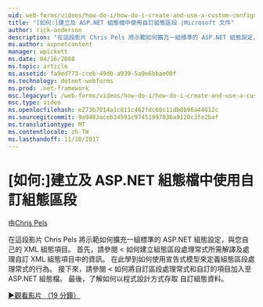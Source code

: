 ```yaml
---
uid: web-forms/videos/how-do-i/how-do-i-create-and-use-a-custom-configuration-section-in-an-aspnet-configuration-file
title: "[如何:]建立及 ASP.NET 組態檔中使用自訂組態區段 |Microsoft 文件"
author: rick-anderson
description: "在這段影片 Chris Pels 將示範如何擴充一組標準的 ASP.NET 組態設定，與您自己的 XML 組態項目。 首先，請參閱 < 如何..."
ms.author: aspnetcontent
manager: wpickett
ms.date: 04/16/2008
ms.topic: article
ms.assetid: fa9ed773-cceb-49d0-a939-5a9e6bbae00f
ms.technology: dotnet-webforms
ms.prod: .net-framework
msc.legacyurl: /web-forms/videos/how-do-i/how-do-i-create-and-use-a-custom-configuration-section-in-an-aspnet-configuration-file
msc.type: video
ms.openlocfilehash: e273b7014a1c811c462fdc68c11db8b96a44612c
ms.sourcegitcommit: 9a9483aceb34591c97451997036a9120c3fe2baf
ms.translationtype: MT
ms.contentlocale: zh-TW
ms.lasthandoff: 11/10/2017
---
```

<a name="how-do-i-create-and-use-a-custom-configuration-section-in-an-aspnet-configuration-file"></a>[如何:]建立及 ASP.NET 組態檔中使用自訂組態區段
====================
由[Chris Pels](https://twitter.com/chrispels)

在這段影片 Chris Pels 將示範如何擴充一組標準的 ASP.NET 組態設定，與您自己的 XML 組態項目。 首先，請參閱 < 如何建立組態區段處理常式所需解譯及處理自訂 XML 組態項目中的資訊。 在此學到如何使用宣告式模型來定義組態區段處理常式的行為。 接下來，請參閱 < 如何將自訂區段處理常式和自訂的項目加入至 ASP.NET 組態檔。 最後，了解如何以程式設計方式存取 自訂組態資料。

[&#9654;觀看影片 （19 分鐘）](https://channel9.msdn.com/Blogs/ASP-NET-Site-Videos/how-do-i-create-and-use-a-custom-configuration-section-in-an-aspnet-configuration-file)
